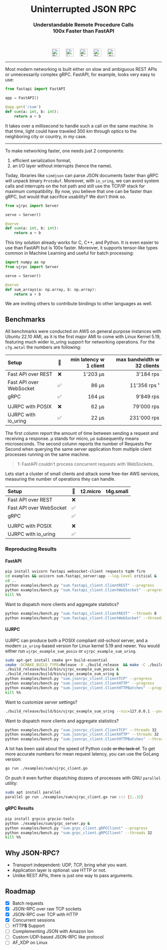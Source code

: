 <h1 align="center">Uninterrupted JSON RPC</h1>
<h3 align="center">
Understandable Remote Procedure Calls<br/>
100x Faster than FastAPI<br/>
</h3>
<br/>

<p align="center">
<a href="https://discord.gg/xuDmpbEDnQ"><img height="25" src="https://github.com/unum-cloud/ukv/raw/main/assets/icons/discord.svg" alt="Discord"></a>
&nbsp;&nbsp;&nbsp;
<a href="https://www.linkedin.com/company/unum-cloud/"><img height="25" src="https://github.com/unum-cloud/ukv/raw/main/assets/icons/linkedin.svg" alt="LinkedIn"></a>
&nbsp;&nbsp;&nbsp;
<a href="https://twitter.com/unum_cloud"><img height="25" src="https://github.com/unum-cloud/ukv/raw/main/assets/icons/twitter.svg" alt="Twitter"></a>
&nbsp;&nbsp;&nbsp;
<a href="https://unum.cloud/post"><img height="25" src="https://github.com/unum-cloud/ukv/raw/main/assets/icons/blog.svg" alt="Blog"></a>
&nbsp;&nbsp;&nbsp;
<a href="https://github.com/unum-cloud/ujrpc"><img height="25" src="https://github.com/unum-cloud/ukv/raw/main/assets/icons/github.svg" alt="GitHub"></a>
</p>

---

Most modern networking is built either on slow and ambiguous REST APIs or unnecessarily complex gRPC. FastAPI, for example, looks very easy to use:

```python
from fastapi import FastAPI

app = FastAPI()

@app.get('/sum')
def sum(a: int, b: int):
    return a + b
```

It takes over a millisecond to handle such a call on the same machine.
In that time, light could have traveled 300 km through optics to the neighboring city or country, in my case.

---

To make networking faster, one needs just 2 components:

1. efficient serialization format,
2. an I/O layer without interrupts (hence the name).

Today, libraries like `simdjson` can parse JSON documents faster than gRPC will unpack binary `ProtoBuf`.
Moreover, with `io_uring`, we can avoid system calls and interrupts on the hot path and still use the TCP/IP stack for maximum compatibility.
By now, you believe that one can be faster than gRPC, but would that sacrifice usability?
We don't think so.

```python
from ujrpc import Server

serve = Server()

@serve
def sum(a: int, b: int):
    return a + b
```

This tiny solution already works for C, C++, and Python.
It is even easier to use than FastAPI but is 100x faster.
Moreover, it supports tensor-like types common in Machine Learning and useful for batch processing:

```python
import numpy as np
from ujrpc import Server

serve = Server()

@serve
def sum_arrays(a: np.array, b: np.array):
    return a + b
```

We are inviting others to contribute bindings to other languages as well.

## Benchmarks

All benchmarks were conducted on AWS on general purpose instances with Ubuntu 22.10 AMI, as it is the first major AMI to come with Linux Kernel 5.19, featuring much wider io_uring support for networking operations.
For the `c7g.metal` the numbers are following:

| Setup                   |   🔁   | min latency w 1 client | max bandwidth w 32 clients |
| :---------------------- | :---: | ---------------------: | -------------------------: |
| Fast API over REST      |   ❌   |               1'203 μs |                  3'184 rps |
| Fast API over WebSocket |   ✅   |                  86 μs |               11'356 rps ¹ |
| gRPC                    |   ✅   |                 164 μs |                  9'849 rps |
|                         |       |                        |                            |
| UJRPC with POSIX        |   ❌   |                  62 μs |                 79'000 rps |
| UJRPC with io_uring     |   ✅   |                  22 μs |                231'000 rps |

The first column report the amount of time between sending a request and receiving a response. μ stands for micro, μs subsequently means microseconds.
The second column reports the number of Requests Per Second when querying the same server application from multiple client processes running on the same machine.

> 1: FastAPI couldn't process concurrent requests with WebSockets.

Lets start a cluster of small clients and attack some free-tier AWS services, measuring the number of operations they can handle.

| Setup                   |   🔁   | t2.micro | t4g.small |
| :---------------------- | :---: | -------: | --------: |
| Fast API over REST      |   ❌   |          |           |
| Fast API over WebSocket |   ✅   |          |           |
| gRPC                    |   ✅   |          |           |
|                         |       |          |           |
| UJRPC with POSIX        |   ❌   |          |           |
| UJRPC with io_uring     |   ✅   |          |           |

### Reproducing Results

#### FastAPI

```sh
pip install uvicorn fastapi websocket-client requests tqdm fire
cd examples && uvicorn sum.fastapi_server:app --log-level critical &
cd ..
python examples/bench.py "sum.fastapi_client.ClientREST" --progress
python examples/bench.py "sum.fastapi_client.ClientWebSocket" --progress
kill %%
```

Want to dispatch more clients and aggregate statistics?

```sh
python examples/bench.py "sum.fastapi_client.ClientREST" --threads 8
python examples/bench.py "sum.fastapi_client.ClientWebSocket" --threads 8
```

#### UJRPC

UJRPC can produce both a POSIX compliant old-school server, and a modern `io_uring`-based version for Linux kernel 5.19 and newer.
You would either run `ujrpc_example_sum_posix` or `ujrpc_example_sum_uring`.

```sh
sudo apt-get install cmake g++ build-essential
cmake -DCMAKE_BUILD_TYPE=Release -B ./build_release  && make -C ./build_release
./build_release/build/bin/ujrpc_example_sum_posix &
./build_release/build/bin/ujrpc_example_sum_uring &
python examples/bench.py "sum.jsonrpc_client.ClientTCP" --progress
python examples/bench.py "sum.jsonrpc_client.ClientHTTP" --progress
python examples/bench.py "sum.jsonrpc_client.ClientHTTPBatches" --progress
kill %%
```

Want to customize server settings?

```sh
./build_release/build/bin/ujrpc_example_sum_uring --nic=127.0.0.1 --port=8545 --threads=16 --silent=false
```

Want to dispatch more clients and aggregate statistics?

```sh
python examples/bench.py "sum.jsonrpc_client.ClientTCP" --threads 32
python examples/bench.py "sum.jsonrpc_client.ClientHTTP" --threads 32
python examples/bench.py "sum.jsonrpc_client.ClientHTTPBatches" --threads 32
```

A lot has been said about the speed of Python code ~~or the lack of~~.
To get more accurate numbers for mean request latency, you can use the GoLang version:

```sh
go run ./examples/sum/ujrpc_client.go
```

Or push it even further dispatching dozens of processes with GNU `parallel` utility:

```sh
sudo apt install parallel
parallel go run ./examples/sum/ujrpc_client.go run ::: {1..32}
```

#### gRPC Results

```sh
pip install grpcio grpcio-tools
python ./examples/sum/grpc_server.py &
python examples/bench.py "sum.grpc_client.gRPCClient" --progress
python examples/bench.py "sum.grpc_client.gRPCClient" --threads 32
kill %%
```

## Why JSON-RPC?

- Transport independent: UDP, TCP, bring what you want.
- Application layer is optional: use HTTP or not.
- Unlike REST APIs, there is just one way to pass arguments.

## Roadmap

- [x] Batch requests
- [x] JSON-RPC over raw TCP sockets
- [x] JSON-RPC over TCP with HTTP
- [x] Concurrent sessions
- [ ] HTTP**S** Support
- [ ] Complementing JSON with Amazon Ion
- [ ] Custom UDP-based JSON-RPC like protocol
- [ ] AF_XDP on Linux
